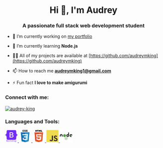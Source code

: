 <h1 align="center">Hi 👋, I'm Audrey</h1>
<h3 align="center">A passionate full stack web development student</h3>

- 🔭 I’m currently working on [my portfolio](https://audreymking.github.io/Audrey-King-Portfolio/)

- 🌱 I’m currently learning **Node.js**

- 👨‍💻 All of my projects are available at [https://github.com/audreymking](https://github.com/audreymking)

- 📫 How to reach me **audreymking1@gmail.com**

- ⚡ Fun fact **I love to make amigurumi**

<h3 align="left">Connect with me:</h3>
<p align="left">
<a href="https://linkedin.com/in/audrey-king" target="blank"><img align="center" src="https://cdn.jsdelivr.net/npm/simple-icons@3.0.1/icons/linkedin.svg" alt="audrey-king" height="30" width="40" /></a>
</p>

<h3 align="left">Languages and Tools:</h3>
<p align="left"> <a href="https://getbootstrap.com" target="_blank"> <img src="https://raw.githubusercontent.com/devicons/devicon/master/icons/bootstrap/bootstrap-plain-wordmark.svg" alt="bootstrap" width="40" height="40"/> </a> <a href="https://www.w3schools.com/css/" target="_blank"> <img src="https://raw.githubusercontent.com/devicons/devicon/master/icons/css3/css3-original-wordmark.svg" alt="css3" width="40" height="40"/> </a> <a href="https://www.w3.org/html/" target="_blank"> <img src="https://raw.githubusercontent.com/devicons/devicon/master/icons/html5/html5-original-wordmark.svg" alt="html5" width="40" height="40"/> </a> <a href="https://developer.mozilla.org/en-US/docs/Web/JavaScript" target="_blank"> <img src="https://raw.githubusercontent.com/devicons/devicon/master/icons/javascript/javascript-original.svg" alt="javascript" width="40" height="40"/> </a> <a href="https://nodejs.org" target="_blank"> <img src="https://raw.githubusercontent.com/devicons/devicon/master/icons/nodejs/nodejs-original-wordmark.svg" alt="nodejs" width="40" height="40"/> </a> </p>
